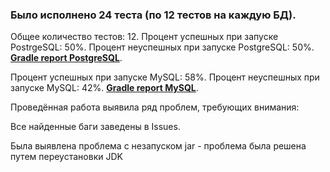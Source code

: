 ### Было исполнено 24 теста (по 12 тестов на каждую БД). ###

Общее количество тестов: 12.
Процент успешных при запуске PostrgeSQL: 50%.
Процент неуспешных при запуске PostgreSQL: 50%.
**[Gradle report PostgreSQL](https://drive.google.com/file/d/1MUMmuxKBvmb32NnTs2RkXy01PTq9CW0o/view?usp=sharing)**.

Процент успешных при запуске MySQL: 58%.
Процент неуспешных при запуске MySQL: 42%.
**[Gradle report MySQL](https://drive.google.com/file/d/16TQ9eccHaIfpsn4dNioFiEbm8hMJadxS/view?usp=sharing)**.


Проведённая работа выявила ряд проблем, требующих внимания:

Все найденные баги заведены в Issues.

Была выявлена проблема с незапуском jar - проблема была решена путем переустановки JDK


